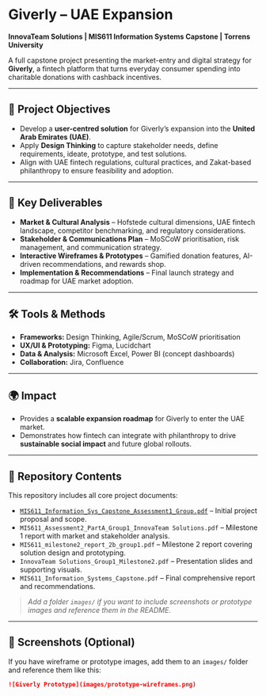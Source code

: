 # Giverly – UAE Expansion
**InnovaTeam Solutions | MIS611 Information Systems Capstone | Torrens University**

A full capstone project presenting the market-entry and digital strategy for **Giverly**, a fintech platform that turns everyday consumer spending into charitable donations with cashback incentives.

---

## 🎯 Project Objectives
- Develop a **user-centred solution** for Giverly’s expansion into the **United Arab Emirates (UAE)**.
- Apply **Design Thinking** to capture stakeholder needs, define requirements, ideate, prototype, and test solutions.
- Align with UAE fintech regulations, cultural practices, and Zakat-based philanthropy to ensure feasibility and adoption.

---

## 📑 Key Deliverables
- **Market & Cultural Analysis** – Hofstede cultural dimensions, UAE fintech landscape, competitor benchmarking, and regulatory considerations.  
- **Stakeholder & Communications Plan** – MoSCoW prioritisation, risk management, and communication strategy.
- **Interactive Wireframes & Prototypes** – Gamified donation features, AI-driven recommendations, and rewards shop.
- **Implementation & Recommendations** – Final launch strategy and roadmap for UAE market adoption.

---

## 🛠 Tools & Methods
- **Frameworks:** Design Thinking, Agile/Scrum, MoSCoW prioritisation  
- **UX/UI & Prototyping:** Figma, Lucidchart  
- **Data & Analysis:** Microsoft Excel, Power BI (concept dashboards)  
- **Collaboration:** Jira, Confluence

---

## 🌍 Impact
- Provides a **scalable expansion roadmap** for Giverly to enter the UAE market.
- Demonstrates how fintech can integrate with philanthropy to drive **sustainable social impact** and future global rollouts.

---

## 📂 Repository Contents
This repository includes all core project documents:

- [`MIS611_Information_Sys_Capstone_Assessment1_Group.pdf`](MIS611_Information_Sys_Capstone_Assessment1_Group.pdf) – Initial project proposal and scope.
- `MIS611_Assessment2_PartA_Group1_InnovaTeam Solutions.pdf` – Milestone 1 report with market and stakeholder analysis.
- `MIS611_milestone2_report_2b_group1.pdf` – Milestone 2 report covering solution design and prototyping.
- `InnovaTeam Solutions_Group1_Milestone2.pdf` – Presentation slides and supporting visuals.
- `MIS611_Information_Systems_Capstone.pdf` – Final comprehensive report and recommendations.

> *Add a folder `images/` if you want to include screenshots or prototype images and reference them in the README.*

---

## 📸 Screenshots (Optional)
If you have wireframe or prototype images, add them to an `images/` folder and reference them like this:

```markdown
![Giverly Prototype](images/prototype-wireframes.png)
